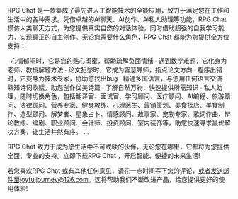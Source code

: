 RPG Chat 是一款集成了最先进人工智能技术的全能应用，致力于满足您在工作和生活中的各种需求。凭借卓越的Ai聊天、Ai创作、Ai私人助理等功能，RPG Chat 模仿人类聊天方式，为您提供真实自然的对话体验，同时借助超强的自我学习能力，实现真正的自主创作。无论您需要什么角色，RPG Chat 都能为您提供全方位支持：

∙ 心情郁闷时，它是您的贴心闺蜜，帮助疏解负面情绪
∙ 遇到数学难题，它化身为老师，教授解题方法
∙ 论文犯愁时，它成为智慧导师，指点论文方向
∙ 程序出错时，它变身为技术专家，协助您找出bug
∙ 精通多国语言，与您用任何语言交流
∙ 熟知诗词歌赋，助您创作优美诗篇
∙ 了解自然万物，快速提供所需知识
∙ 私人助理，随时切换角色，包括翻译官、面试官、学习顾问、医疗顾问、AI编程、旅游顾问、法律顾问、营养专家、健身教练、心理医生、营销策划、美食探店、美食制作、造型顾问、解梦者、星象占卜、情感顾问、故事家、宠物专家、歌词作曲、辩论教练、编剧、职业顾问、会计师、投资顾问、室内装饰等，助您快速寻求最优解决方案，让生活井然有序。
…

RPG Chat  致力于成为您生活中不可或缺的伙伴，无论您在哪里，它都将为您提供全面、专业的支持。立即下载RPG Chat ，开启智能、便捷的未来生活!

若您喜欢RPG Chat 或有其他任何意见，请花一点时间写下您的评论，或者发送邮件至joyfuljourney@126.com。这将帮助我们不断改进产品，给您提供更好的使用体验!

